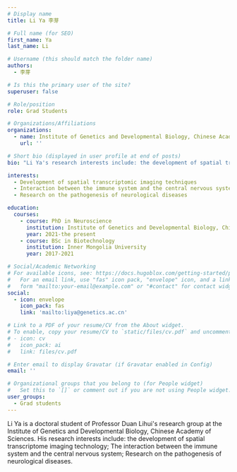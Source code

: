 ```yaml
---
# Display name
title: Li Ya 李芽

# Full name (for SEO)
first_name: Ya
last_name: Li

# Username (this should match the folder name)
authors:
  - 李芽

# Is this the primary user of the site?
superuser: false

# Role/position
role: Grad Students

# Organizations/Affiliations
organizations:
  - name: Institute of Genetics and Developmental Biology, Chinese Academy of Sciences
    url: ''

# Short bio (displayed in user profile at end of posts)
bio: "Li Ya's research interests include: the development of spatial transcriptome imaging technology; The interaction between the immune system and the central nervous system; Research on the pathogenesis of neurological diseases."

interests:
  - Development of spatial transcriptomic imaging techniques
  - Interaction between the immune system and the central nervous system
  - Research on the pathogenesis of neurological diseases

education:
  courses:
    - course: PhD in Neuroscience
      institution: Institute of Genetics and Developmental Biology, Chinese Academy of Sciences
      year: 2021-the present
    - course: BSc in Biotechnology
      institution: Inner Mongolia University
      year: 2017-2021

# Social/Academic Networking
# For available icons, see: https://docs.hugoblox.com/getting-started/page-builder/#icons
#   For an email link, use "fas" icon pack, "envelope" icon, and a link in the
#   form "mailto:your-email@example.com" or "#contact" for contact widget.
social:
  - icon: envelope
    icon_pack: fas
    link: 'mailto:liya@genetics.ac.cn'

# Link to a PDF of your resume/CV from the About widget.
# To enable, copy your resume/CV to `static/files/cv.pdf` and uncomment the lines below.
# - icon: cv
#   icon_pack: ai
#   link: files/cv.pdf

# Enter email to display Gravatar (if Gravatar enabled in Config)
email: ''

# Organizational groups that you belong to (for People widget)
#   Set this to `[]` or comment out if you are not using People widget.
user_groups:
  - Grad students
---
```


Li Ya is a doctoral student of Professor Duan Lihui's research group at the Institute of Genetics and Developmental Biology, Chinese Academy of Sciences. His research interests include: the development of spatial transcriptome imaging technology; The interaction between the immune system and the central nervous system; Research on the pathogenesis of neurological diseases.

